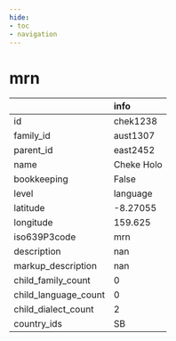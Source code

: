 ```yaml
---
hide:
- toc
- navigation
---
```

# mrn
|                      | info       |
|:---------------------|:-----------|
| id                   | chek1238   |
| family_id            | aust1307   |
| parent_id            | east2452   |
| name                 | Cheke Holo |
| bookkeeping          | False      |
| level                | language   |
| latitude             | -8.27055   |
| longitude            | 159.625    |
| iso639P3code         | mrn        |
| description          | nan        |
| markup_description   | nan        |
| child_family_count   | 0          |
| child_language_count | 0          |
| child_dialect_count  | 2          |
| country_ids          | SB         |